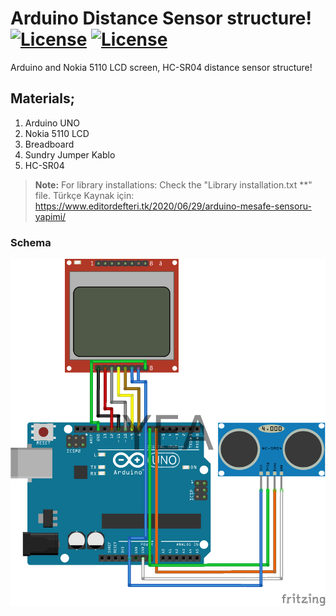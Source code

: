 # Arduino Distance Sensor structure! [![License](https://go-shields.herokuapp.com/license-MIT-blue.png)](https://github.com/yunusemreaydinli) [![License](https://go-shields.herokuapp.com/Release-Version-green.png)](https://github.com/yunusemreaydinli) 
Arduino and Nokia 5110 LCD screen, HC-SR04 distance sensor structure!

## Materials;
1. Arduino UNO
2. Nokia 5110 LCD
3. Breadboard
4. Sundry Jumper Kablo
5. HC-SR04

> **Note:** For library installations: Check the "Library installation.txt **" file.
Türkçe Kaynak için: https://www.editordefteri.tk/2020/06/29/arduino-mesafe-sensoru-yapimi/
### Schema
![Sema](Sema.png)
